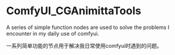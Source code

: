 # ComfyUI_CGAnimittaTools
A series of simple function nodes are used to solve the problems I encounter in my daily use of comfyui.

一系列简单功能的节点用于解决我日常使用comfyui时遇到的问题。
